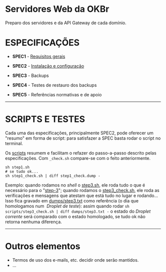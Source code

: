 # Servidores Web da OKBr

Preparo dos servidores e da API Gateway de cada domínio.

# ESPECIFICAÇÕES #

* **SPEC1** - [Requisitos gerais](SPEC1_requisitosGerais.md)

* **SPEC2** - [Instalação e configuração](SPEC2_instalConfig.md)

* **SPEC3** - Backups

* **SPEC4** - Testes de restauro dos backups

* **SPEC5** - Referências normativas e de apoio

-----

# SCRIPTS E TESTES
Cada uma das especificações, principalmente SPEC2, pode oferecer um "resumo" em forma de script: para satisfazer a SPEC basta rodar  o script no terminal.

Os [scripts](scripts) resumem e facilitam o refazer do passo-a-passo descrito pelas especificações. Com `_check.sh` compare-se com o feito anteriormente.

```
sh step1.sh
# se tudo ok...
sh step1_check.sh | diff step1_check.dump -
```
Exemplo: quando rodamos no *shell* o [step3.sh](scripts/step3.sh), ele roda tudo o que é necessário para o "[step-3](SPEC2_instalConfig.md#step3)"; quando rodamos o [step3_check.sh](scripts/step3_check.sh), ele roda as verificações e mensagens que atestam que está tudo no lugar e rodando... Isso fica gravado em [dumps/step3.txt](dumps/step3.txt) como referência (o dia que homologamos num  *Droplet de teste*): assim quando rodar `sh scripts/step3_check.sh | diff dumps/step3.txt -` o estado do *Droplet corrente* será comparado com o estado homologado, se tudo ok não retorna nenhuma diferença.

------

# Outros elementos
* Termos de uso dos e-mails, etc. decidir onde serão mantidos.
* ...
